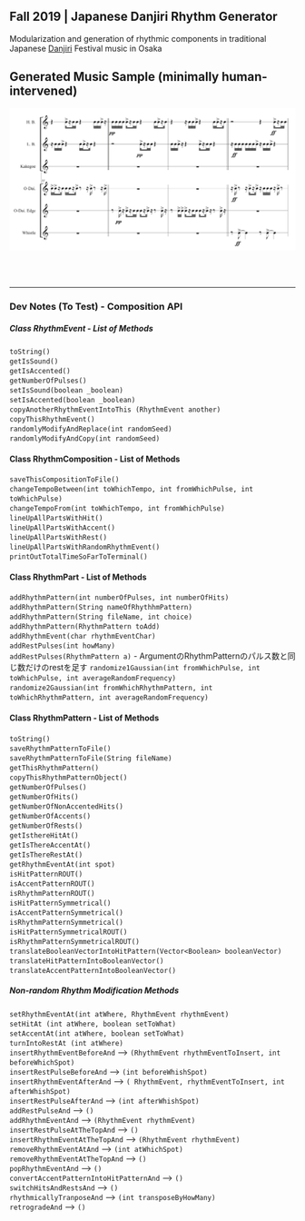 ## Fall 2019 | Japanese Danjiri Rhythm Generator
Modularization and generation of rhythmic components in traditional Japanese [Danjiri](https://en.wikipedia.org/wiki/Danjiri_Matsuri) Festival music in Osaka


## Generated Music Sample (minimally human-intervened)
![](./media-for-readme/score-example.png)

<br>
<br>

-----------------------------------------------

### Dev Notes (To Test) - Composition API
##### Class RhythmEvent - List of Methods
`toString()` \
`getIsSound()` \
`getIsAccented()`  \
`getNumberOfPulses()` \
`setIsSound(boolean _boolean)` \
`setIsAccented(boolean _boolean)` \
`copyAnotherRhythmEventIntoThis (RhythmEvent another)` \
`copyThisRhythmEvent()` \
`randomlyModifyAndReplace(int randomSeed)` \
`randomlyModifyAndCopy(int randomSeed)`

#### Class RhythmComposition - List of Methods
`saveThisCompositionToFile()` \
`changeTempoBetween(int toWhichTempo, int fromWhichPulse, int toWhichPulse)` \
`changeTempoFrom(int toWhichTempo, int fromWhichPulse)` \
`lineUpAllPartsWithHit()` \
`lineUpAllPartsWithAccent()` \
`lineUpAllPartsWithRest()` \
`lineUpAllPartsWithRandomRhythmEvent()` \
`printOutTotalTimeSoFarToTerminal()` 

#### Class RhythmPart - List of Methods
`addRhythmPattern(int numberOfPulses, int numberOfHits)` \
`addRhythmPattern(String nameOfRhythhmPattern)` \
`addRhythmPattern(String fileName, int choice)` \
`addRhythmPattern(RhythmPattern toAdd)` \
`addRhythmEvent(char rhythmEventChar)` \
`addRestPulses(int howMany)` \
`addRestPulses(RhythmPattern a)` - ArgumentのRhythmPatternのパルス数と同じ数だけのrestを足す 
`randomize1Gaussian(int fromWhichPulse, int toWhichPulse, int averageRandomFrequency)` \
`randomize2Gaussian(int fromWhichRhythmPattern, int toWhichRhythmPattern, int averageRandomFrequency)` 

#### Class RhythmPattern - List of Methods
`toString()` \
`saveRhythmPatternToFile()` \
`saveRhythmPatternToFile(String fileName)` \
`getThisRhythmPattern()` \
`copyThisRhythmPatternObject()` \
`getNumberOfPulses()` \
`getNumberOfHits()` \
`getNumberOfNonAccentedHits()` \
`getNumberOfAccents()` \
`getNumberOfRests()` \
`getIsthereHitAt()` \
`getIsThereAccentAt()` \
`getIsThereRestAt()` \
`getRhythmEventAt(int spot)` \
`isHitPatternROUT()` \
`isAccentPatternROUT()` \
`isRhythmPatternROUT()` \
`isHitPatternSymmetrical()` \
`isAccentPatternSymmetrical()` \
`isRhythmPatternSymmetrical()` \
`isHitPatternSymmetricalROUT()` \
`isRhythmPatternSymmetricalROUT()` \
`translateBooleanVectorIntoHitPattern(Vector<Boolean> booleanVector)` \
`translateHitPatternIntoBooleanVector()` \
`translateAccentPatternIntoBooleanVector()`   

##### Non-random Rhythm Modification Methods
`setRhythmEventAt(int atWhere, RhythmEvent rhythmEvent)` \
`setHitAt (int atWhere, boolean setToWhat)` \
`setAccentAt(int atWhere, boolean setToWhat)` \
`turnIntoRestAt (int atWhere)` \
`insertRhythmEventBeforeAnd` --> `(RhythmEvent rhythmEventToInsert, int beforeWhichSpot)` \
`insertRestPulseBeforeAnd` --> `(int beforeWhishSpot)` \
`insertRhythmEventAfterAnd` --> `( RhythmEvent, rhythmEventToInsert, int afterWhishSpot)` \
`insertRestPulseAfterAnd` --> `(int afterWhishSpot)` \
`addRestPulseAnd` --> `()` \
`addRhythmEventAnd` --> `(RhythmEvent rhythmEvent)` \
`insertRestPulseAtTheTopAnd` --> `()` \
`insertRhythmEventAtTheTopAnd` --> `(RhythmEvent rhythmEvent)` \
`removeRhythmEventAtAnd` --> `(int atWhichSpot)` \
`removeRhythmEventAtTheTopAnd` --> `()` \
`popRhythmEventAnd` --> `()` \
`convertAccentPatternIntoHitPatternAnd` --> `()` \
`switchHitsAndRestsAnd` --> `()` \
`rhythmicallyTranposeAnd` --> `(int transposeByHowMany)` \
`retrogradeAnd` --> `()`



<!--

TODO: to add in the future --- 
* Link to Sound Cloud (audio performance rendering)
* Link to Score PDF

-->